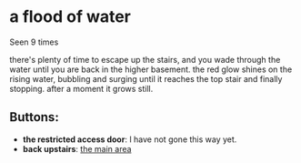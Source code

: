 # a flood of water

Seen 9 times

there's plenty of time to escape up the stairs, and you wade through the water until you are back in the higher basement. the red glow shines on the rising water, bubbling and surging until it reaches the top stair and finally stopping. after a moment it grows still.

## Buttons:

- **the restricted access door**: I have not gone this way yet.
- **back upstairs**: [the main area](the-main-area-Nfn7g21.md)

